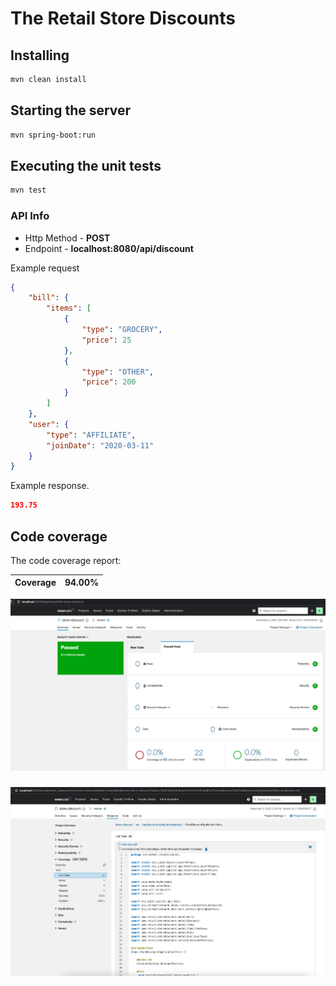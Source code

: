 # The Retail Store Discounts


## Installing

```bash
mvn clean install
```

## Starting the server

```bash
mvn spring-boot:run
```


## Executing the unit tests

```bash
mvn test
```

### API Info

* Http Method - **POST**
* Endpoint - **localhost:8080/api/discount**

Example request

```json
{
    "bill": {
        "items": [
            {
                "type": "GROCERY",
                "price": 25
            },
            {
                "type": "OTHER",
                "price": 200
            }
        ]
    },
    "user": {
        "type": "AFFILIATE",
        "joinDate": "2020-03-11"
    }
}

```

Example response.

```json
193.75
```



## Code coverage

The code coverage report:


| Coverage | 94.00% |
|---|---|


<img src="images/sonar.1.png" width=850 hight=900 />

### 

<img src="images/sonar.2.png" width=850 hight=900 />
